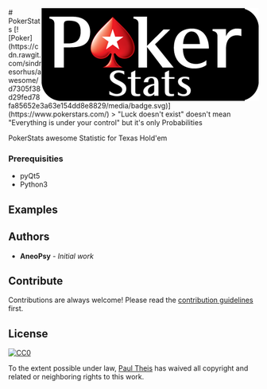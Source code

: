 <img src="resources/logo.png" align="right" />
# PokerStats [![Poker](https://cdn.rawgit.com/sindresorhus/awesome/d7305f38d29fed78fa85652e3a63e154dd8e8829/media/badge.svg)](https://www.pokerstars.com/)
> "Luck doesn't exist" doesn't mean "Everything is under your control" but it's only Probabilities

PokerStats awesome Statistic for Texas Hold'em

### Prerequisities

- pyQt5
- Python3


## Examples

## Authors

* **AneoPsy** - *Initial work*

## Contribute

Contributions are always welcome!
Please read the [contribution guidelines](contributing.md) first.


## License

[![CC0](https://licensebuttons.net/p/zero/1.0/88x31.png)](http://creativecommons.org/publicdomain/zero/1.0/)

To the extent possible under law, [Paul Theis](http://mts.io) has waived all copyright and related or neighboring rights to this work.
